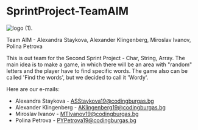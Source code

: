 # SprintProject-TeamAIM

![logo (1).](https://i.imgur.com/aiTw9fJ.jpg[/img])

Team AIM - Alexandra Staykova, Alexander Klingenberg, Miroslav Ivanov, Polina Petrova

This is out team for the Second Sprint Project - Char, String, Array.
The main idea is to make a game, in which there will be an area with "random" letters and the player have to find specific words. The game also can be called 'Find the words', but we decided to call it 'Wordy'.

Here are our e-mails:
- Alexandra Staykova - ASStaykova19@codingburgas.bg
- Alexander Klingenberg - AKlingenberg19@codingburgas.bg
- Miroslav Ivanov - MTIvanov19@codingburgas.bg
- Polina Petrova - PYPetrova19@codingburgas.bg